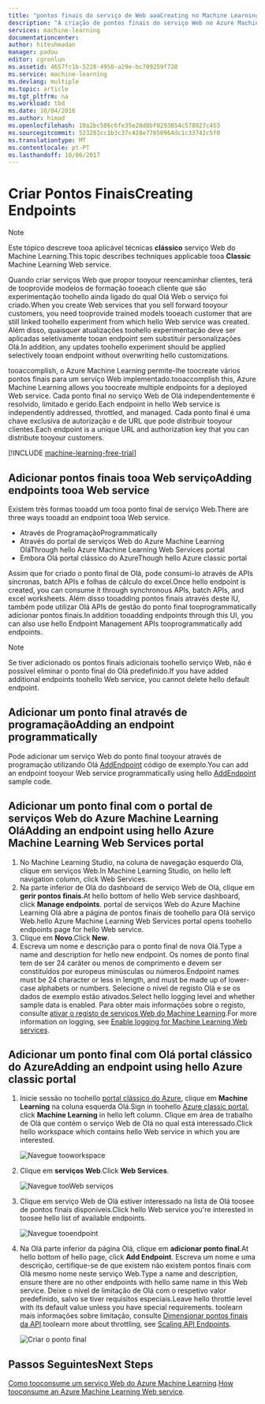 ```yaml
---
title: "pontos finais do serviço de Web aaaCreating no Machine Learning | Microsoft Docs"
description: "A criação de pontos finais do serviço Web no Azure Machine Learning"
services: machine-learning
documentationcenter: 
author: hiteshmadan
manager: padou
editor: cgronlun
ms.assetid: 4657fc1b-5228-4950-a29e-bc709259f728
ms.service: machine-learning
ms.devlang: multiple
ms.topic: article
ms.tgt_pltfrm: na
ms.workload: tbd
ms.date: 10/04/2016
ms.author: himad
ms.openlocfilehash: 10a2bc586c6fe35e28d8bf0293854c578827c453
ms.sourcegitcommit: 523283cc1b3c37c428e77850964dc1c33742c5f0
ms.translationtype: MT
ms.contentlocale: pt-PT
ms.lasthandoff: 10/06/2017
---
```

# <a name="creating-endpoints"></a><span data-ttu-id="dfc3f-103">Criar Pontos Finais</span><span class="sxs-lookup"><span data-stu-id="dfc3f-103">Creating Endpoints</span></span>
> [!NOTE]
>  <span data-ttu-id="dfc3f-104">Este tópico descreve tooa aplicável técnicas **clássico** serviço Web do Machine Learning.</span><span class="sxs-lookup"><span data-stu-id="dfc3f-104">This topic describes techniques applicable tooa **Classic** Machine Learning Web service.</span></span>
> 
> 

<span data-ttu-id="dfc3f-105">Quando criar serviços Web que propor tooyour reencaminhar clientes, terá de tooprovide modelos de formação tooeach cliente que são experimentação toohello ainda ligado do qual Olá Web o serviço foi criado.</span><span class="sxs-lookup"><span data-stu-id="dfc3f-105">When you create Web services that you sell forward tooyour customers, you need tooprovide trained models tooeach customer that are still linked toohello experiment from which hello Web service was created.</span></span> <span data-ttu-id="dfc3f-106">Além disso, quaisquer atualizações toohello experimentação deve ser aplicadas seletivamente tooan endpoint sem substituir personalizações Olá.</span><span class="sxs-lookup"><span data-stu-id="dfc3f-106">In addition, any updates toohello experiment should be applied selectively tooan endpoint without overwriting hello customizations.</span></span>

<span data-ttu-id="dfc3f-107">tooaccomplish, o Azure Machine Learning permite-lhe toocreate vários pontos finais para um serviço Web implementado.</span><span class="sxs-lookup"><span data-stu-id="dfc3f-107">tooaccomplish this, Azure Machine Learning allows you toocreate multiple endpoints for a deployed Web service.</span></span> <span data-ttu-id="dfc3f-108">Cada ponto final no serviço Web de Olá independentemente é resolvido, limitado e gerido.</span><span class="sxs-lookup"><span data-stu-id="dfc3f-108">Each endpoint in hello Web service is independently addressed, throttled, and managed.</span></span> <span data-ttu-id="dfc3f-109">Cada ponto final é uma chave exclusiva de autorização e de URL que pode distribuir tooyour clientes.</span><span class="sxs-lookup"><span data-stu-id="dfc3f-109">Each endpoint is a unique URL and authorization key that you can distribute tooyour customers.</span></span>

[!INCLUDE [machine-learning-free-trial](../../includes/machine-learning-free-trial.md)]

## <a name="adding-endpoints-tooa-web-service"></a><span data-ttu-id="dfc3f-110">Adicionar pontos finais tooa Web serviço</span><span class="sxs-lookup"><span data-stu-id="dfc3f-110">Adding endpoints tooa Web service</span></span>
<span data-ttu-id="dfc3f-111">Existem três formas tooadd um tooa ponto final de serviço Web.</span><span class="sxs-lookup"><span data-stu-id="dfc3f-111">There are three ways tooadd an endpoint tooa Web service.</span></span>

* <span data-ttu-id="dfc3f-112">Através de Programação</span><span class="sxs-lookup"><span data-stu-id="dfc3f-112">Programmatically</span></span>
* <span data-ttu-id="dfc3f-113">Através do portal de serviços Web do Azure Machine Learning Olá</span><span class="sxs-lookup"><span data-stu-id="dfc3f-113">Through hello Azure Machine Learning Web Services portal</span></span>
* <span data-ttu-id="dfc3f-114">Embora Olá portal clássico do Azure</span><span class="sxs-lookup"><span data-stu-id="dfc3f-114">Though hello Azure classic portal</span></span>

<span data-ttu-id="dfc3f-115">Assim que for criado o ponto final de Olá, pode consumi-lo através de APIs síncronas, batch APIs e folhas de cálculo do excel.</span><span class="sxs-lookup"><span data-stu-id="dfc3f-115">Once hello endpoint is created, you can consume it through synchronous APIs, batch APIs, and excel worksheets.</span></span> <span data-ttu-id="dfc3f-116">Além disso tooadding pontos finais através deste IU, também pode utilizar Olá APIs de gestão do ponto final tooprogrammatically adicionar pontos finais.</span><span class="sxs-lookup"><span data-stu-id="dfc3f-116">In addition tooadding endpoints through this UI, you can also use hello Endpoint Management APIs tooprogrammatically add endpoints.</span></span>

> [!NOTE]
> <span data-ttu-id="dfc3f-117">Se tiver adicionado os pontos finais adicionais toohello serviço Web, não é possível eliminar o ponto final do Olá predefinido.</span><span class="sxs-lookup"><span data-stu-id="dfc3f-117">If you have added additional endpoints toohello Web service, you cannot delete hello default endpoint.</span></span>
> 
> 

## <a name="adding-an-endpoint-programmatically"></a><span data-ttu-id="dfc3f-118">Adicionar um ponto final através de programação</span><span class="sxs-lookup"><span data-stu-id="dfc3f-118">Adding an endpoint programmatically</span></span>
<span data-ttu-id="dfc3f-119">Pode adicionar um serviço Web do ponto final tooyour através de programação utilizando Olá [AddEndpoint](https://github.com/raymondlaghaeian/AML_EndpointMgmt/blob/master/Program.cs) código de exemplo.</span><span class="sxs-lookup"><span data-stu-id="dfc3f-119">You can add an endpoint tooyour Web service programmatically using hello [AddEndpoint](https://github.com/raymondlaghaeian/AML_EndpointMgmt/blob/master/Program.cs) sample code.</span></span>

## <a name="adding-an-endpoint-using-hello-azure-machine-learning-web-services-portal"></a><span data-ttu-id="dfc3f-120">Adicionar um ponto final com o portal de serviços Web do Azure Machine Learning Olá</span><span class="sxs-lookup"><span data-stu-id="dfc3f-120">Adding an endpoint using hello Azure Machine Learning Web Services portal</span></span>
1. <span data-ttu-id="dfc3f-121">No Machine Learning Studio, na coluna de navegação esquerdo Olá, clique em serviços Web.</span><span class="sxs-lookup"><span data-stu-id="dfc3f-121">In Machine Learning Studio, on hello left navigation column, click Web Services.</span></span>
2. <span data-ttu-id="dfc3f-122">Na parte inferior de Olá do dashboard de serviço Web de Olá, clique em **gerir pontos finais**.</span><span class="sxs-lookup"><span data-stu-id="dfc3f-122">At hello bottom of hello Web service dashboard, click **Manage endpoints**.</span></span> <span data-ttu-id="dfc3f-123">portal de serviços Web do Azure Machine Learning Olá abre a página de pontos finais de toohello para Olá serviço Web.</span><span class="sxs-lookup"><span data-stu-id="dfc3f-123">hello Azure Machine Learning Web Services portal opens toohello endpoints page for hello Web service.</span></span>
3. <span data-ttu-id="dfc3f-124">Clique em **Novo**.</span><span class="sxs-lookup"><span data-stu-id="dfc3f-124">Click **New**.</span></span>
4. <span data-ttu-id="dfc3f-125">Escreva um nome e descrição para o ponto final de nova Olá.</span><span class="sxs-lookup"><span data-stu-id="dfc3f-125">Type a name and description for hello new endpoint.</span></span> <span data-ttu-id="dfc3f-126">Os nomes de ponto final tem de ser 24 caráter ou menos de comprimento e devem ser constituídos por europeus minúsculas ou números.</span><span class="sxs-lookup"><span data-stu-id="dfc3f-126">Endpoint names must be 24 character or less in length, and must be made up of lower-case alphabets or numbers.</span></span> <span data-ttu-id="dfc3f-127">Selecione o nível de registo Olá e se os dados de exemplo estão ativados.</span><span class="sxs-lookup"><span data-stu-id="dfc3f-127">Select hello logging level and whether sample data is enabled.</span></span> <span data-ttu-id="dfc3f-128">Para obter mais informações sobre o registo, consulte [ativar o registo de serviços Web do Machine Learning](machine-learning-web-services-logging.md).</span><span class="sxs-lookup"><span data-stu-id="dfc3f-128">For more information on logging, see [Enable logging for Machine Learning Web services](machine-learning-web-services-logging.md).</span></span>

## <a name="adding-an-endpoint-using-hello-azure-classic-portal"></a><span data-ttu-id="dfc3f-129">Adicionar um ponto final com Olá portal clássico do Azure</span><span class="sxs-lookup"><span data-stu-id="dfc3f-129">Adding an endpoint using hello Azure classic portal</span></span>
1. <span data-ttu-id="dfc3f-130">Inicie sessão no toohello [portal clássico do Azure](http://manage.windowsazure.com), clique em **Machine Learning** na coluna esquerda Olá.</span><span class="sxs-lookup"><span data-stu-id="dfc3f-130">Sign in toohello [Azure classic portal](http://manage.windowsazure.com), click **Machine Learning** in hello left column.</span></span> <span data-ttu-id="dfc3f-131">Clique em área de trabalho de Olá que contém o serviço Web de Olá no qual está interessado.</span><span class="sxs-lookup"><span data-stu-id="dfc3f-131">Click hello workspace which contains hello Web service in which you are interested.</span></span>
   
    ![Navegue tooworkspace](./media/machine-learning-create-endpoint/figure-1.png)
2. <span data-ttu-id="dfc3f-133">Clique em **serviços Web**.</span><span class="sxs-lookup"><span data-stu-id="dfc3f-133">Click **Web Services**.</span></span>
   
    ![Navegue tooWeb serviços](./media/machine-learning-create-endpoint/figure-2.png)
3. <span data-ttu-id="dfc3f-135">Clique em serviço Web de Olá estiver interessado na lista de Olá toosee de pontos finais disponíveis.</span><span class="sxs-lookup"><span data-stu-id="dfc3f-135">Click hello Web service you're interested in toosee hello list of available endpoints.</span></span>
   
    ![Navegue tooendpoint](./media/machine-learning-create-endpoint/figure-3.png)
4. <span data-ttu-id="dfc3f-137">Na Olá parte inferior da página Olá, clique em **adicionar ponto final**.</span><span class="sxs-lookup"><span data-stu-id="dfc3f-137">At hello bottom of hello page, click **Add Endpoint**.</span></span> <span data-ttu-id="dfc3f-138">Escreva um nome e uma descrição, certifique-se de que existem não existem pontos finais com Olá mesmo nome neste serviço Web.</span><span class="sxs-lookup"><span data-stu-id="dfc3f-138">Type a name and description, ensure there are no other endpoints with hello same name in this Web service.</span></span> <span data-ttu-id="dfc3f-139">Deixe o nível de limitação de Olá com o respetivo valor predefinido, salvo se tiver requisitos especiais.</span><span class="sxs-lookup"><span data-stu-id="dfc3f-139">Leave hello throttle level with its default value unless you have special requirements.</span></span> <span data-ttu-id="dfc3f-140">toolearn mais informações sobre limitação, consulte [Dimensionar pontos finais da API](machine-learning-scaling-webservice.md).</span><span class="sxs-lookup"><span data-stu-id="dfc3f-140">toolearn more about throttling, see [Scaling API Endpoints](machine-learning-scaling-webservice.md).</span></span>
   
    ![Criar o ponto final](./media/machine-learning-create-endpoint/figure-4.png)

## <a name="next-steps"></a><span data-ttu-id="dfc3f-142">Passos Seguintes</span><span class="sxs-lookup"><span data-stu-id="dfc3f-142">Next Steps</span></span>
<span data-ttu-id="dfc3f-143">[Como tooconsume um serviço Web do Azure Machine Learning](machine-learning-consume-web-services.md).</span><span class="sxs-lookup"><span data-stu-id="dfc3f-143">[How tooconsume an Azure Machine Learning Web service](machine-learning-consume-web-services.md).</span></span>

